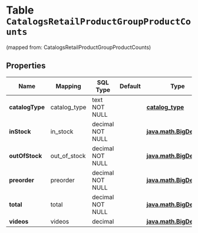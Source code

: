 
# Table `CatalogsRetailProductGroupProductCounts`
(mapped from: CatalogsRetailProductGroupProductCounts)

## Properties
Name | Mapping | SQL Type | Default | Type | Description | Notes
---- | ------- | -------- | ------- | ---- | ----------- | -----
**catalogType** | catalog_type | text NOT NULL |  | [**catalog_type**](#CatalogType) |  | 
**inStock** | in_stock | decimal NOT NULL |  | [**java.math.BigDecimal**](java.math.BigDecimal.md) |  | 
**outOfStock** | out_of_stock | decimal NOT NULL |  | [**java.math.BigDecimal**](java.math.BigDecimal.md) |  | 
**preorder** | preorder | decimal NOT NULL |  | [**java.math.BigDecimal**](java.math.BigDecimal.md) |  | 
**total** | total | decimal NOT NULL |  | [**java.math.BigDecimal**](java.math.BigDecimal.md) |  | 
**videos** | videos | decimal |  | [**java.math.BigDecimal**](java.math.BigDecimal.md) |  |  [optional]








